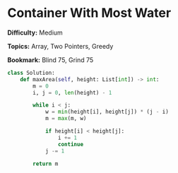 # Container With Most Water

**Difficulty:** Medium

**Topics:** Array, Two Pointers, Greedy

**Bookmark:** Blind 75, Grind 75

```python
class Solution:
    def maxArea(self, height: List[int]) -> int:
        m = 0
        i, j = 0, len(height) - 1

        while i < j:
            w = min(height[i], height[j]) * (j - i)
            m = max(m, w)

            if height[i] < height[j]:
                i += 1
                continue
            j -= 1

        return m
```
